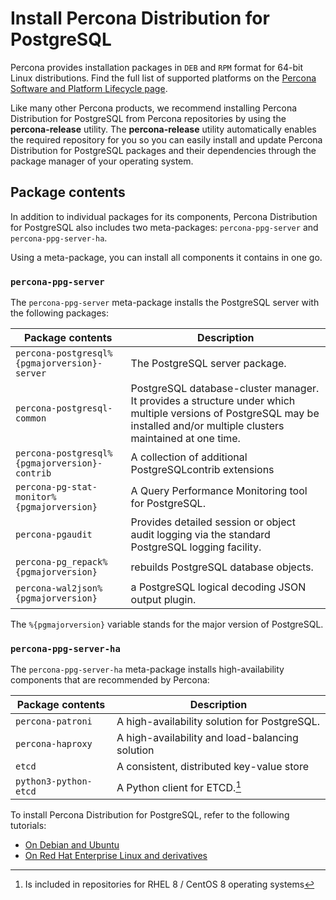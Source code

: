# Install Percona Distribution for PostgreSQL

Percona provides installation packages in `DEB` and `RPM` format for 64-bit Linux distributions. Find the full list of supported platforms on the [Percona Software and Platform Lifecycle page](https://www.percona.com/services/policies/percona-software-support-lifecycle#pgsql).

Like many other Percona products, we recommend installing Percona Distribution for PostgreSQL from Percona repositories by using the **percona-release** utility. The **percona-release** utility automatically enables the required repository for you so you can easily install and update Percona Distribution for PostgreSQL packages and their dependencies through the package manager of your operating system.

## Package contents

In addition to individual packages for its components, Percona Distribution for PostgreSQL also includes two meta-packages: `percona-ppg-server` and `percona-ppg-server-ha`.

Using a meta-package, you can install all components it contains in one go.

### `percona-ppg-server`

The `percona-ppg-server` meta-package installs the PostgreSQL server with the following packages:

| Package contents | Description                             |  
| ---------------- | --------------------------------------- | 
| `percona-postgresql%{pgmajorversion}-server` | The PostgreSQL server package. |
| `percona-postgresql-common` | PostgreSQL database-cluster manager. It provides a structure under which multiple versions of PostgreSQL may be installed and/or multiple clusters maintained at one time.|
| `percona-postgresql%{pgmajorversion}-contrib` | A collection of additional PostgreSQLcontrib extensions | 
| `percona-pg-stat-monitor%{pgmajorversion}` | A Query Performance Monitoring tool for PostgreSQL. | 
| `percona-pgaudit` | Provides detailed session or object audit logging via the standard PostgreSQL logging facility. | 
| `percona-pg_repack%{pgmajorversion}`| rebuilds PostgreSQL database objects.| 
| `percona-wal2json%{pgmajorversion}` | a PostgreSQL logical decoding JSON output plugin.|

The `%{pgmajorversion}` variable stands for the major version of PostgreSQL.

### `percona-ppg-server-ha`

The `percona-ppg-server-ha` meta-package installs high-availability components that are recommended by Percona:

| Package contents | Description                             |  
| ---------------- | --------------------------------------- | 
| `percona-patroni`| A high-availability solution for PostgreSQL. | 
| `percona-haproxy`| A high-availability and load-balancing solution |
| `etcd`           | A consistent, distributed key-value store | 
| `python3-python-etcd` | A Python client for ETCD.[^1]

To install Percona Distribution for PostgreSQL, refer to the following tutorials:

* [On Debian and Ubuntu](apt.md)
* [On Red Hat Enterprise Linux and derivatives](yum.md)




[^1]: Is included in repositories for RHEL 8 / CentOS 8 operating systems